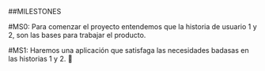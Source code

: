 ##MILESTONES

#MS0: Para comenzar el proyecto entendemos que la historia de usuario 1 y 2, son las bases para trabajar el producto.  

#MS1: Haremos una aplicación que satisfaga las necesidades badasas en las historias 1 y 2.  📝
